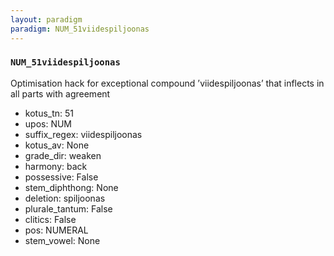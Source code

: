 ```yaml
---
layout: paradigm
paradigm: NUM_51viidespiljoonas
---
```

### ` NUM_51viidespiljoonas `

Optimisation hack for exceptional compound ’viidespiljoonas’ that inflects in all parts with agreement
* kotus_tn: 51
* upos: NUM
* suffix_regex: viidespiljoonas
* kotus_av: None
* grade_dir: weaken
* harmony: back
* possessive: False
* stem_diphthong: None
* deletion: spiljoonas
* plurale_tantum: False
* clitics: False
* pos: NUMERAL
* stem_vowel: None
